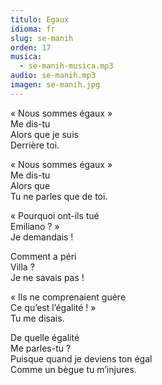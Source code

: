```yaml
---
titulo: Egaux
idioma: fr
slug: se-manih
orden: 17
musica: 
  - se-manih-musica.mp3
audio: se-manih.mp3
imagen: se-manih.jpg
---
```


« Nous sommes égaux »<br>
Me dis-tu<br>
Alors que je suis<br>
Derrière toi.<br>

« Nous sommes égaux »<br>
Me dis-tu<br>
Alors que<br>
Tu ne parles que de toi.<br>

« Pourquoi ont-ils tué<br>
Emiliano ? »<br>
Je demandais !<br>

Comment a péri<br>
Villa ?<br>
Je ne savais pas !<br>

« Ils ne comprenaient guère<br>
Ce qu’est l’égalité ! »<br>
Tu me disais.<br>

De quelle égalité<br>
Me parles-tu ?<br>
Puisque quand je deviens ton égal<br>
Comme un bègue tu m’injures.<br>
